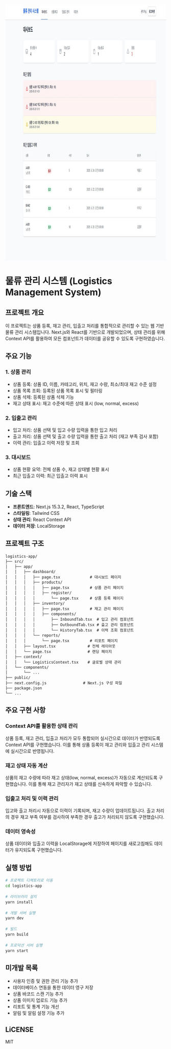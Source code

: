 <div align="center">
<img src="/image.jpg" alt="image" width="800" height="800">
</div>

# 물류 관리 시스템 (Logistics Management System)

## 프로젝트 개요

이 프로젝트는 상품 등록, 재고 관리, 입출고 처리를 통합적으로 관리할 수 있는 웹 기반 물류 관리 시스템입니다. Next.js와 React를 기반으로 개발되었으며, 상태 관리를 위해 Context API를 활용하여 모든 컴포넌트가 데이터를 공유할 수 있도록 구현하였습니다.

## 주요 기능

### 1. 상품 관리
- 상품 등록: 상품 ID, 이름, 카테고리, 위치, 재고 수량, 최소/최대 재고 수준 설정
- 상품 목록 조회: 등록된 상품 목록 표시 및 필터링
- 상품 삭제: 등록된 상품 삭제 기능
- 재고 상태 표시: 재고 수준에 따른 상태 표시 (low, normal, excess)

### 2. 입출고 관리
- 입고 처리: 상품 선택 및 입고 수량 입력을 통한 입고 처리
- 출고 처리: 상품 선택 및 출고 수량 입력을 통한 출고 처리 (재고 부족 검사 포함)
- 이력 관리: 입출고 이력 저장 및 조회

### 3. 대시보드
- 상품 현황 요약: 전체 상품 수, 재고 상태별 현황 표시
- 최근 입출고 이력: 최근 입출고 이력 표시

## 기술 스택

- **프론트엔드**: Next.js 15.3.2, React, TypeScript
- **스타일링**: Tailwind CSS
- **상태 관리**: React Context API
- **데이터 저장**: LocalStorage

## 프로젝트 구조

```
logistics-app/
├── src/
│   ├── app/
│   │   ├── dashboard/
│   │   │   ├── page.tsx             # 대시보드 페이지
│   │   │   ├── products/
│   │   │   │   ├── page.tsx         # 상품 관리 페이지
│   │   │   │   ├── register/
│   │   │   │       └── page.tsx     # 상품 등록 페이지
│   │   │   ├── inventory/
│   │   │   │   ├── page.tsx         # 재고 관리 페이지
│   │   │   │   ├── components/
│   │   │   │       ├── InboundTab.tsx  # 입고 관리 컴포넌트
│   │   │   │       ├── OutboundTab.tsx # 출고 관리 컴포넌트
│   │   │   │       └── HistoryTab.tsx  # 이력 조회 컴포넌트
│   │   │   └── reports/
│   │   │       └── page.tsx         # 리포트 페이지
│   │   ├── layout.tsx              # 전체 레이아웃
│   │   └── page.tsx                # 랜딩 페이지
│   ├── context/
│   │   └── LogisticsContext.tsx    # 글로벌 상태 관리
│   └── components/
│       └── ...
├── public/
├── next.config.js                # Next.js 구성 파일
├── package.json
└── ...
```

## 주요 구현 사항

### Context API를 활용한 상태 관리

상품 등록, 재고 관리, 입출고 처리가 모두 통합되어 실시간으로 데이터가 반영되도록 Context API를 구현했습니다. 이를 통해 상품 등록이 재고 관리와 입출고 관리 시스템에 실시간으로 반영됩니다.

### 재고 상태 자동 계산

상품의 재고 수량에 따라 재고 상태(low, normal, excess)가 자동으로 계산되도록 구현했습니다. 이를 통해 재고 관리자가 재고 상태를 신속하게 파악할 수 있습니다.

### 입출고 처리 및 이력 관리

입고와 출고 처리시 자동으로 이력이 기록되며, 재고 수량이 업데이트됩니다. 출고 처리의 경우 재고 부족 여부를 검사하여 부족한 경우 출고가 처리되지 않도록 구현했습니다.

### 데이터 영속성

상품 데이터와 입출고 이력을 LocalStorage에 저장하여 페이지를 새로고침해도 데이터가 유지되도록 구현했습니다.

## 실행 방법

```bash
# 프로젝트 디렉토리로 이동
cd logistics-app

# 라이브러리 설치
yarn install

# 개발 서버 실행
yarn dev

# 빌드
yarn build

# 프로덕션 서버 실행
yarn start
```

## 미개발 목록

- 사용자 인증 및 권한 관리 기능 추가
- 데이터베이스 연동을 통한 데이터 영구 저장
- 상품 바코드 스캔 기능 추가
- 상품 이미지 업로드 기능 추가
- 리포트 및 통계 기능 개선
- 알림 및 알림 설정 기능 추가

## LiCENSE

MIT
